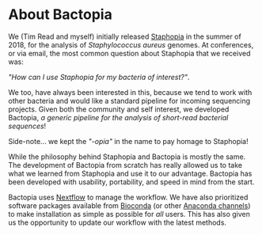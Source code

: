 # About Bactopia
We (Tim Read and myself) initially released [Staphopia](https://staphopia.emory.edu/) in the summer 
of 2018, for the analysis of *Staphylococcus aureus* genomes. At conferences,
or via email, the most common question about Staphopia that we received was:

*"How can I use Staphopia for my bacteria of interest?"*.

We too, have always been interested in this, because we tend to work with other bacteria and would like a standard pipeline for incoming sequencing projects. Given both the community and self interest, we developed Bactopia, *a generic pipeline for the analysis of short-read bacterial sequences*! 

Side-note... we kept the *"-opia"* in the name to pay homage to Staphopia!

While the philosophy behind Staphopia and Bactopia is mostly the same. The
development of Bactopia from scratch has really allowed us to take what we
learned from Staphopia and use it to our advantage. Bactopia has been developed
with usability, portability, and speed in mind from the start.

Bactopia uses [Nextflow](https://www.nextflow.io/) to manage the workflow. We
have also prioritized software packages available from
[Bioconda](https://bioconda.github.io/) (or other
[Anaconda channels](https://anaconda.org/)) to make installation
as simple as possible for *all* users. This has also given us the opportunity to update our workflow with the latest methods.



